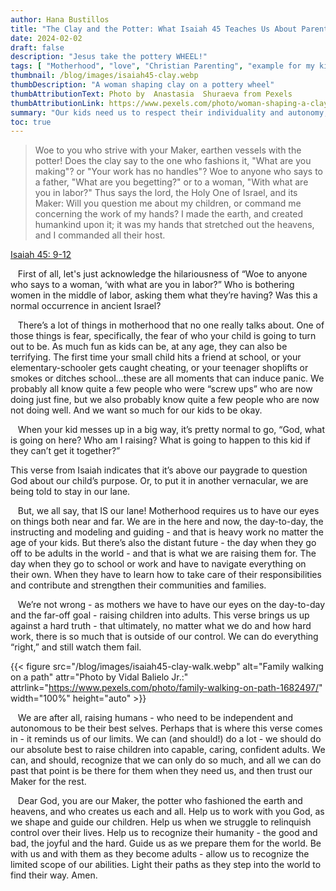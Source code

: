 ```yaml
---
author: Hana Bustillos
title: "The Clay and the Potter: What Isaiah 45 Teaches Us About Parenting"
date: 2024-02-02
draft: false
description: "Jesus take the pottery WHEEL!"
tags: [ "Motherhood", "love", "Christian Parenting", "example for my kids", "Mom Guilt" ]
thumbnail: /blog/images/isaiah45-clay.webp
thumbDescription: "A woman shaping clay on a pottery wheel"
thumbAttributionText: Photo by  Anastasia  Shuraeva from Pexels
thumbAttributionLink: https://www.pexels.com/photo/woman-shaping-a-clay-on-a-pottery-wheel-5566928/
summary: "Our kids need us to respect their individuality and autonomy, while also helping to shape them. ⁤⁤We may feel fear and guilt since we don't have complete control over the outcome. ⁤⁤We can do our best and trust in God's grace and wisdom to guide us and our children through life."
toc: true
---
```


> Woe to you who strive with your Maker,
earthen vessels with the potter!
Does the clay say to the one who fashions
it, "What are you making"?
or "Your work has no handles"?
Woe to anyone who says to a father,
"What are you begetting?"
or to a woman, "With what are you in 
labor?"
Thus says the lord,
the Holy One of Israel, and its Maker:
Will you question me about my children,
or command me concerning the work
of my hands?
I made the earth,
and created humankind upon it;
it was my hands that stretched out the heavens,
and I commanded all their host.

[Isaiah 45: 9-12][verse]

&nbsp;&nbsp; First of all, let's just acknowledge the hilariousness of “Woe to anyone who says to a woman, ‘with what are you in labor?”  Who is bothering women in the middle of labor, asking them what they’re having?  Was this a normal occurrence in ancient Israel?

&nbsp;&nbsp; There’s a lot of things in motherhood that no one really talks about.  One of those things is fear, specifically, the fear of who your child is going to turn out to be.  As much fun as kids can be, at any age, they can also be terrifying.  The first time your small child hits a friend at school, or your elementary-schooler gets caught cheating, or your teenager shoplifts or smokes or ditches school…these are all moments that can induce panic.  We probably all know quite a few people who were “screw ups” who are now doing just fine, but we also probably know quite a few people who are now not doing well.  And we want so much for our kids to be okay.

&nbsp;&nbsp; When your kid messes up in a big way, it’s pretty normal to go, “God, what is going on here?  Who am I raising?  What is going to happen to this kid if they can’t get it together?”

This verse from Isaiah indicates that it’s above our paygrade to question God about our child’s purpose.  Or, to put it in another vernacular, we are being told to stay in our lane.

&nbsp;&nbsp; But, we all say, that IS our lane!  Motherhood requires us to have our eyes on things both near and far.  We are in the here and now, the day-to-day, the instructing and modeling and guiding - and that is heavy work no matter the age of your kids.  But there’s also the distant future - the day when they go off to be adults in the world - and that is what we are raising them for.  The day when they go to school or work and have to navigate everything on their own. When they have to learn how to take care of their responsibilities and contribute and strengthen their communities and families.

&nbsp;&nbsp; We’re not wrong - as mothers we have to have our eyes on the day-to-day and the far-off goal - raising children into adults.  This verse brings us up against a hard truth - that ultimately, no matter what we do and how hard work, there is so much that is outside of our control.  We can do everything “right,” and still watch them fail.

{{< figure src="/blog/images/isaiah45-clay-walk.webp" alt="Family walking on a path" attr="Photo by Vidal Balielo Jr.:" attrlink="https://www.pexels.com/photo/family-walking-on-path-1682497/" width="100%" height="auto" >}}


&nbsp;&nbsp; We are after all, raising humans - who need to be independent and autonomous to be their best selves.  Perhaps that is where this verse comes in - it reminds us of our limits.  We can (and should!) do a lot - we should do our absolute best to raise children into capable, caring, confident adults.  We can, and should, recognize that we can only do so much, and all we can do past that point is be there for them when they need us, and then trust our Maker for the rest.

&nbsp;&nbsp; Dear God, you are our Maker, the potter who fashioned the earth and heavens, and who creates us each and all.  Help us to work with you God, as we shape and guide our children.  Help us when we struggle to relinquish control over their lives.  Help us to recognize their humanity - the good and bad, the joyful and the hard.  Guide us as we prepare them for the world.  Be with us and with them as they become adults - allow us to recognize the limited scope of our abilities.  Light their paths as they step into the world to find their way.  Amen. 

[verse]: https://www.biblegateway.com/passage/?search=Isaiah%2045%3A9-12&version=NRSVA

